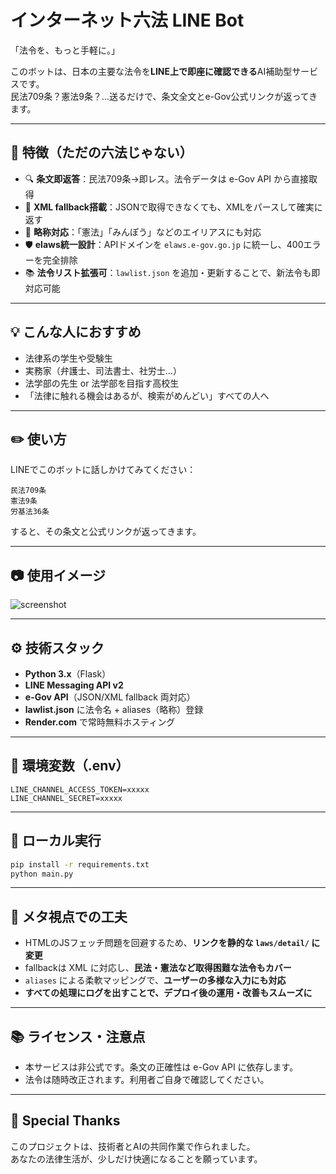 # インターネット六法 LINE Bot

「法令を、もっと手軽に。」

このボットは、日本の主要な法令を**LINE上で即座に確認できる**AI補助型サービスです。  
民法709条？憲法9条？…送るだけで、条文全文とe-Gov公式リンクが返ってきます。

---

## 🌟 特徴（ただの六法じゃない）

- 🔍 **条文即返答**：民法709条→即レス。法令データは e-Gov API から直接取得
- 🧠 **XML fallback搭載**：JSONで取得できなくても、XMLをパースして確実に返す
- 💬 **略称対応**：「憲法」「みんぽう」などのエイリアスにも対応
- 🛡 **elaws統一設計**：APIドメインを `elaws.e-gov.go.jp` に統一し、400エラーを完全排除
- 📚 **法令リスト拡張可**：`lawlist.json` を追加・更新することで、新法令も即対応可能

---

## 💡 こんな人におすすめ

- 法律系の学生や受験生
- 実務家（弁護士、司法書士、社労士…）
- 法学部の先生 or 法学部を目指す高校生
- 「法律に触れる機会はあるが、検索がめんどい」すべての人へ

---

## ✏️ 使い方

LINEでこのボットに話しかけてみてください：

```
民法709条
憲法9条
労基法36条
```

すると、その条文と公式リンクが返ってきます。

---

## 📷 使用イメージ

![screenshot](./screenshot.png)

---

## ⚙ 技術スタック

- **Python 3.x**（Flask）
- **LINE Messaging API v2**
- **e-Gov API**（JSON/XML fallback 両対応）
- **lawlist.json** に法令名 + aliases（略称）登録
- **Render.com** で常時無料ホスティング

---

## 🔐 環境変数（.env）

```
LINE_CHANNEL_ACCESS_TOKEN=xxxxx
LINE_CHANNEL_SECRET=xxxxx
```

---

## 🚀 ローカル実行

```bash
pip install -r requirements.txt
python main.py
```

---

## 🧠 メタ視点での工夫

- HTMLのJSフェッチ問題を回避するため、**リンクを静的な `laws/detail/` に変更**
- fallbackは XML に対応し、**民法・憲法など取得困難な法令もカバー**
- `aliases` による柔軟マッピングで、**ユーザーの多様な入力にも対応**
- **すべての処理にログを出すことで、デプロイ後の運用・改善もスムーズに**

---

## 📚 ライセンス・注意点

- 本サービスは非公式です。条文の正確性は e-Gov API に依存します。
- 法令は随時改正されます。利用者ご自身で確認してください。

---

## 🙌 Special Thanks

このプロジェクトは、技術者とAIの共同作業で作られました。  
あなたの法律生活が、少しだけ快適になることを願っています。